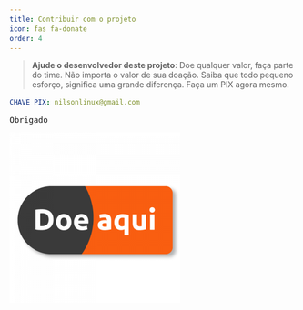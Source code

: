 ```yaml
---
title: Contribuir com o projeto
icon: fas fa-donate
order: 4
---
```



> **Ajude o desenvolvedor deste projeto**: Doe qualquer valor,  faça parte do time.
> Não importa o valor de sua doação.  Saiba que todo pequeno esforço,  significa uma grande diferença.
> Faça um PIX agora mesmo. 

```yaml
CHAVE PIX: nilsonlinux@gmail.com
```
<kbd>Obrigado</kbd>

![PIX](https://raw.githubusercontent.com/sistemanpdvs/sistemanpdvs.github.io/master/assets/img/sample/donate.png)

